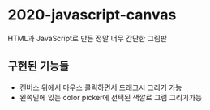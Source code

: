 # 2020-javascript-canvas
HTML과 JavaScript로 만든 정말 너무 간단한 그림판

<h2>구현된 기능들</h2>
<ul>
  <li>캔버스 위에서 마우스 클릭하면서 드래그시 그리기 가능</li>
  <li>왼쪽밑에 있는 color picker에 선택된 색깔로 그림 그리기가능</li>
</ul>
